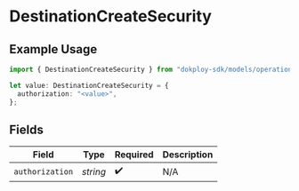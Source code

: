 # DestinationCreateSecurity

## Example Usage

```typescript
import { DestinationCreateSecurity } from "dokploy-sdk/models/operations";

let value: DestinationCreateSecurity = {
  authorization: "<value>",
};
```

## Fields

| Field              | Type               | Required           | Description        |
| ------------------ | ------------------ | ------------------ | ------------------ |
| `authorization`    | *string*           | :heavy_check_mark: | N/A                |